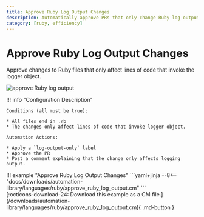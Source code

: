 ```yaml
---
title: Approve Ruby Log Output Changes
description: Automatically approve PRs that only change Ruby log output.
category: [ruby, efficiency]
---
```

# Approve Ruby Log Output Changes

<!-- --8<-- [start:example]-->

Approve changes to Ruby files that only affect lines of code that invoke the logger object.

![approve Ruby log output](/automations/languages/approve-log-output.png)


!!! info "Configuration Description"


    Conditions (all must be true):

    * All files end in .rb
    * The changes only affect lines of code that invoke logger object.

    Automation Actions:

    * Apply a `log-output-only` label
    * Approve the PR
    * Post a comment explaining that the change only affects logging output.

<div class="automationExample" markdown="1">
!!! example "Approve Ruby Log Output Changes"
    ```yaml+jinja
    --8<-- "docs/downloads/automation-library/languages/ruby/approve_ruby_log_output.cm"
    ```
    <div class="result" markdown>
      <span>
      [:octicons-download-24: Download this example as a CM file.](/downloads/automation-library/languages/ruby/approve_ruby_log_output.cm){ .md-button }
      </span>
    </div>
<!-- --8<-- [end:example]-->
